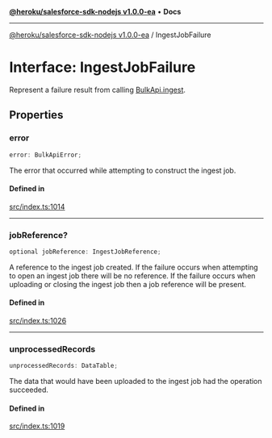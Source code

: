 [**@heroku/salesforce-sdk-nodejs v1.0.0-ea**](../README.md) • **Docs**

***

[@heroku/salesforce-sdk-nodejs v1.0.0-ea](../README.md) / IngestJobFailure

# Interface: IngestJobFailure

Represent a failure result from calling [BulkApi.ingest](BulkApi.md#ingest).

## Properties

### error

```ts
error: BulkApiError;
```

The error that occurred while attempting to construct the ingest job.

#### Defined in

[src/index.ts:1014](https://github.com/heroku/heroku-applink-nodejs/blob/964a49b1b7eff1b886f572faf2baab589b474aff/src/index.ts#L1014)

***

### jobReference?

```ts
optional jobReference: IngestJobReference;
```

A reference to the ingest job created. If the failure occurs when attempting to open
an ingest job there will be no reference. If the failure occurs when uploading or closing
the ingest job then a job reference will be present.

#### Defined in

[src/index.ts:1026](https://github.com/heroku/heroku-applink-nodejs/blob/964a49b1b7eff1b886f572faf2baab589b474aff/src/index.ts#L1026)

***

### unprocessedRecords

```ts
unprocessedRecords: DataTable;
```

The data that would have been uploaded to the ingest job had the operation succeeded.

#### Defined in

[src/index.ts:1019](https://github.com/heroku/heroku-applink-nodejs/blob/964a49b1b7eff1b886f572faf2baab589b474aff/src/index.ts#L1019)
